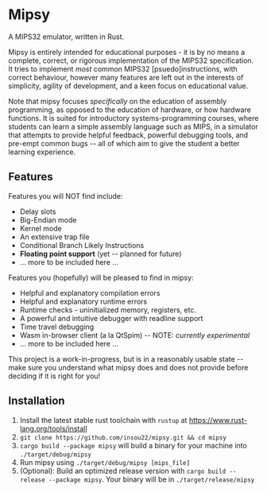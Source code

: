 # Mipsy

A MIPS32 emulator, written in Rust.

Mipsy is entirely intended for educational purposes - it is by no means a complete, correct, or rigorous implementation of the MIPS32 specification. It tries to implement *most* common MIPS32 \[psuedo\]instructions, with correct behaviour, however many features are left out in the interests of simplicity, agility of development, and a keen focus on educational value.

Note that mipsy focuses *specifically* on the education of assembly programming, as opposed to the education of hardware, or how hardware functions. It is suited for introductory systems-programming courses, where students can learn a simple assembly language such as MIPS, in a simulator that attempts to provide helpful feedback, powerful debugging tools, and pre-empt common bugs -- all of which aim to give the student a better learning experience.


## Features

Features you will NOT find include:
- Delay slots
- Big-Endian mode
- Kernel mode
- An extensive trap file
- Conditional Branch Likely Instructions
- **Floating point support** (yet -- planned for future)
- ... more to be included here ...

Features you (hopefully) will be pleased to find in mipsy:
- Helpful and explanatory compilation errors
- Helpful and explanatory runtime errors
- Runtime checks - uninitialized memory, registers, etc.
- A powerful and intuitive debugger with readline support
- Time travel debugging
- Wasm in-browser client (a la QtSpim) -- NOTE: *currently experimental*
- ... more to be included here ...

This project is a work-in-progress, but is in a reasonably usable state -- make sure you understand what mipsy does and does not provide before deciding if it is right for you!


## Installation

1. Install the latest stable rust toolchain with `rustup` at https://www.rust-lang.org/tools/install
2. `git clone https://github.com/insou22/mipsy.git && cd mipsy`
3. `cargo build --package mipsy` will build a binary for your machine into `./target/debug/mipsy`
4. Run mipsy using `./target/debug/mipsy [mips_file]`
5. (Optional): Build an optimized release version with `cargo build --release --package mipsy`. Your binary will be in `./target/release/mipsy`
